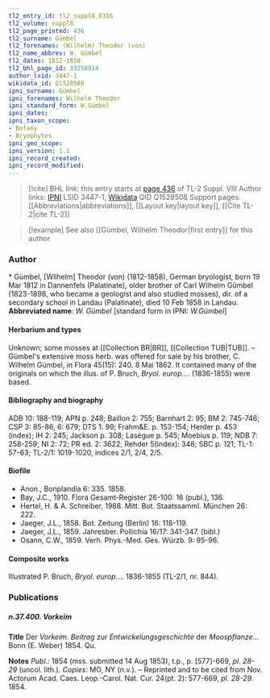 ```yaml
---
tl2_entry_id: tl2_suppl8_0316
tl2_volume: suppl8
tl2_page_printed: 436
tl2_surname: Gümbel
tl2_forenames: (Wilhelm) Theodor (von)
tl2_name_abbrev: W. Gümbel
tl2_dates: 1812-1858
tl2_bhl_page_id: 33258914
author_lsid: 3447-1
wikidata_id: Q1528508
ipni_surname: Gümbel
ipni_forenames: Wilhelm Theodor
ipni_standard_form: W.Gümbel
ipni_dates: 
ipni_taxon_scope: 
- Botany
- Bryophytes
ipni_geo_scope: 
ipni_version: 1.1
ipni_record_created: 
ipni_record_modified:
---
```


> [!cite] BHL link: this entry starts at [page 436](https://www.biodiversitylibrary.org/page/33258914) of TL-2 Suppl. VIII
> Author links: [IPNI](https://www.ipni.org/a/3447-1) LSID 3447-1, [Wikidata](https://www.wikidata.org/wiki/Q1528508) QID Q1528508
> Support pages: [[Abbreviations|abbreviations]], [[Layout key|layout key]], [[Cite TL-2|cite TL-2]]

> [!example] See also [[Gümbel, Wilhelm Theodor|first entry]] for this author

### Author

\* Gümbel, \[Wilhelm\] Theodor (von) (1812-1858), German bryologist, born 19 Mar 1812 in Dannenfels (Palatinate), older brother of Carl Wilhelm Gümbel (1823-1898, who became a geologist and also studied mosses), dir. of a secondary school in Landau (Palatinate), died 10 Feb 1858 in Landau. 
**Abbreviated name**: *W. Gümbel* \[standard form in IPNI: *W.Gümbel*\]

#### Herbarium and types

Unknown; some mosses at [[Collection BR|BR]], [[Collection TUB|TUB]]. – Gümbel's extensive moss herb. was offered for sale by his brother, C. Wilhelm Gümbel, in Flora 45(15): 240. 8 Mai 1862. It contained many of the originals on which the illus. of P. Bruch, *Bryol. europ.*... (1836-1855) were based.

#### Bibliography and biography

ADB 10: 188-119; APN p. 248; Baillon 2: 755; Barnhart 2: 95; BM 2: 745-746; CSP 3: 85-86, 6: 679; DTS 1: 99; Frahm&E. p. 153-154; Herder p. 453 (index); IH 2: 245; Jackson p. 308; Lasègue p. 545; Moebius p. 119; NDB 7: 258-259; NI 2: 72; PR ed. 2: 3622; Rehder 5(index): 348; SBC p. 121; TL-1: 57-63; TL-2/1: 1019-1020, indices 2/1, 2/4, 2/5.

#### Biofile

- Anon., Bonplandia 6: 335. 1858.
- Bay, J.C., 1910. Flora Gesamt-Register 26-100: 16 (publ.), 136.
- Hertel, H. & A. Schreiber, 1988. Mitt. Bot. Staatssamml. München 26: 222.
- Jaeger, J.L., 1858. Bot. Zeitung (Berlin) 16: 118-119.
- Jaeger, J.L., 1859. Jahresber. Pollichia 16/17: 341-347. (bibl.)
- Osann, C.W., 1859. Verh. Phys.-Med. Ges. Würzb. 9: 95-96.

#### Composite works

Illustrated P. Bruch, *Bryol. europ.*... 1836-1855 (TL-2/1, nr. 844).

### Publications

##### n.37.400. Vorkeim

**Title**
Der *Vorkeim*. *Beitrag* zur *Entwickelungsgeschichte* der *Moospflanze*... Bonn (E. Weber) 1854. Qu.

**Notes**
*Publ*.: 1854 (mss. submitted 14 Aug 1853), t.p., p. \[577\]-669, *pl. 28-29* (uncol. lith.). *Copies*: MO, NY (n.v.). – Reprinted and to be cited from Nov. Actorum Acad. Caes. Leop.-Carol. Nat. Cur. 24(pt. 2): 577-669, *pl. 28-29.* 1854.


